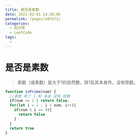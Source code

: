 ```yaml
---
title: 是否是素数
date: 2021-03-01 14:28:06
permalink: /pages/a97e71/
categories:
  - 知识库
  - LeetCode
tags:
  - 
---
```


# 是否是素数

> 素数（或素数）是大于1的自然数，除1及其本身外，没有除数。

```javascript
function isPrime(num) {
  //素数 除了 1 和 本身 没有 除数
  if(num <= 1 ) return false;
  for(let i = 2 ; i < num; i++){
    if(num % i == 0){
      return false
    }
  }
  return true
}
```
